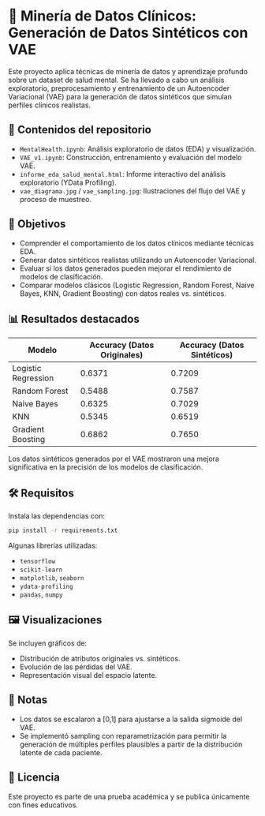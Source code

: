 # 🧠 Minería de Datos Clínicos: Generación de Datos Sintéticos con VAE

Este proyecto aplica técnicas de minería de datos y aprendizaje profundo sobre un dataset de salud mental. Se ha llevado a cabo un análisis exploratorio, preprocesamiento y entrenamiento de un Autoencoder Variacional (VAE) para la generación de datos sintéticos que simulan perfiles clínicos realistas.

## 📂 Contenidos del repositorio

- `MentalHealth.ipynb`: Análisis exploratorio de datos (EDA) y visualización.
- `VAE_v1.ipynb`: Construcción, entrenamiento y evaluación del modelo VAE.
- `informe_eda_salud_mental.html`: Informe interactivo del análisis exploratorio (YData Profiling).
- `vae_diagrama.jpg` / `vae_sampling.jpg`: Ilustraciones del flujo del VAE y proceso de muestreo.

## 🧪 Objetivos

- Comprender el comportamiento de los datos clínicos mediante técnicas EDA.
- Generar datos sintéticos realistas utilizando un Autoencoder Variacional.
- Evaluar si los datos generados pueden mejorar el rendimiento de modelos de clasificación.
- Comparar modelos clásicos (Logistic Regression, Random Forest, Naive Bayes, KNN, Gradient Boosting) con datos reales vs. sintéticos.

## 📊 Resultados destacados

| Modelo              | Accuracy (Datos Originales) | Accuracy (Datos Sintéticos) |
|---------------------|-----------------------------|------------------------------|
| Logistic Regression | 0.6371                      | 0.7209                       |
| Random Forest       | 0.5488                      | 0.7587                       |
| Naive Bayes         | 0.6325                      | 0.7029                       |
| KNN                 | 0.5345                      | 0.6519                       |
| Gradient Boosting   | 0.6862                      | 0.7650                       |

Los datos sintéticos generados por el VAE mostraron una mejora significativa en la precisión de los modelos de clasificación.

## 🛠️ Requisitos

Instala las dependencias con:

```bash
pip install -r requirements.txt
```

Algunas librerías utilizadas:

- `tensorflow`
- `scikit-learn`
- `matplotlib`, `seaborn`
- `ydata-profiling`
- `pandas`, `numpy`

## 🖼️ Visualizaciones

Se incluyen gráficos de:

- Distribución de atributos originales vs. sintéticos.
- Evolución de las pérdidas del VAE.
- Representación visual del espacio latente.

## 📌 Notas

- Los datos se escalaron a [0,1] para ajustarse a la salida sigmoide del VAE.
- Se implementó sampling con reparametrización para permitir la generación de múltiples perfiles plausibles a partir de la distribución latente de cada paciente.

## 📜 Licencia

Este proyecto es parte de una prueba académica y se publica únicamente con fines educativos.
